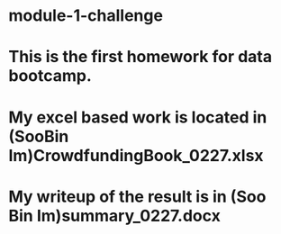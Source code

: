 # module-1-challenge
# This is the first homework for data bootcamp.
# My excel based work is located in (SooBin Im)CrowdfundingBook_0227.xlsx
# My writeup of the result is in (Soo Bin Im)summary_0227.docx
